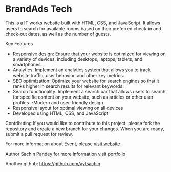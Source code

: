 # BrandAds Tech
This is a IT works website built with HTML, CSS, and JavaScript. It allows users to search for available rooms based on their preferred check-in and check-out dates, as well as the number of guests.

Key Features
- Responsive design: Ensure that your website is optimized for viewing on a variety of devices, including desktops, laptops, tablets, and smartphones.
- Analytics: Implement an analytics system that allows you to track website traffic, user behavior, and other key metrics.
- SEO optimization: Optimize your website for search engines so that it ranks higher in search results for relevant keywords.
- Search functionality: Implement a search bar that allows users to search for specific content on your website, such as articles or other user profiles.
 -Modern and user-friendly design
- Responsive layout for optimal viewing on all devices
- Developed using HTML, CSS, and JavaScript


Contributing
If you would like to contribute to this project, please fork the repository and create a new branch for your changes. When you are ready, submit a pull request for review.

For more information about Event, please [visit website](http://brandads.tech/)


Author
Sachin Pandey
for more information visit portfolio

Another github: https://github.com/aytsachin

